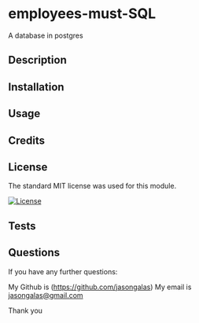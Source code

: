 # employees-must-SQL
A database in postgres
## Description

## Installation

## Usage

## Credits

## License

The standard MIT license was used for this module.

[![License](https://img.shields.io/badge/license-MIT-blue.svg)](https://choosealicense.com/licenses/mit/) 

## Tests

## Questions

If you have any further questions:

My Github is (https://github.com/jasongalas) 
My email is jasongalas@gmail.com

Thank you
